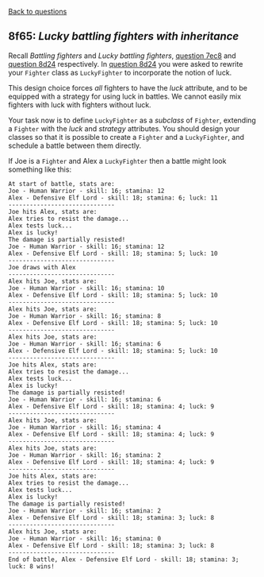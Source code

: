 [Back to questions](../README.md)

## 8f65: *Lucky battling fighters with inheritance*

Recall *Battling fighters* and *Lucky battling fighters*, [question 7ec8](7ec8.md) and [question 8d24](8d24.md) respectively.  In [question 8d24](8d24.md) you were asked to rewrite your `Fighter` class as `LuckyFighter` to incorporate the notion of luck.

This design choice forces *all* fighters to have the *luck* attribute, and to be equipped with a strategy for
using luck in battles.  We cannot easily mix fighters with luck with fighters without luck.

Your task now is to define `LuckyFighter` as a *subclass* of `Fighter`, extending a `Fighter`
with the *luck* and *strategy* attributes.  You should design your classes so that it is possible to
create a `Fighter` and a `LuckyFighter`, and schedule a battle between them directly.

If Joe is a `Fighter` and Alex a `LuckyFighter` then a battle might look something like this:

```
At start of battle, stats are:
Joe - Human Warrior - skill: 16; stamina: 12
Alex - Defensive Elf Lord - skill: 18; stamina: 6; luck: 11
------------------------------
Joe hits Alex, stats are:
Alex tries to resist the damage...
Alex tests luck...
Alex is lucky!
The damage is partially resisted!
Joe - Human Warrior - skill: 16; stamina: 12
Alex - Defensive Elf Lord - skill: 18; stamina: 5; luck: 10
------------------------------
Joe draws with Alex
------------------------------
Alex hits Joe, stats are:
Joe - Human Warrior - skill: 16; stamina: 10
Alex - Defensive Elf Lord - skill: 18; stamina: 5; luck: 10
------------------------------
Alex hits Joe, stats are:
Joe - Human Warrior - skill: 16; stamina: 8
Alex - Defensive Elf Lord - skill: 18; stamina: 5; luck: 10
------------------------------
Alex hits Joe, stats are:
Joe - Human Warrior - skill: 16; stamina: 6
Alex - Defensive Elf Lord - skill: 18; stamina: 5; luck: 10
------------------------------
Joe hits Alex, stats are:
Alex tries to resist the damage...
Alex tests luck...
Alex is lucky!
The damage is partially resisted!
Joe - Human Warrior - skill: 16; stamina: 6
Alex - Defensive Elf Lord - skill: 18; stamina: 4; luck: 9
------------------------------
Alex hits Joe, stats are:
Joe - Human Warrior - skill: 16; stamina: 4
Alex - Defensive Elf Lord - skill: 18; stamina: 4; luck: 9
------------------------------
Alex hits Joe, stats are:
Joe - Human Warrior - skill: 16; stamina: 2
Alex - Defensive Elf Lord - skill: 18; stamina: 4; luck: 9
------------------------------
Joe hits Alex, stats are:
Alex tries to resist the damage...
Alex tests luck...
Alex is lucky!
The damage is partially resisted!
Joe - Human Warrior - skill: 16; stamina: 2
Alex - Defensive Elf Lord - skill: 18; stamina: 3; luck: 8
------------------------------
Alex hits Joe, stats are:
Joe - Human Warrior - skill: 16; stamina: 0
Alex - Defensive Elf Lord - skill: 18; stamina: 3; luck: 8
------------------------------
End of battle, Alex - Defensive Elf Lord - skill: 18; stamina: 3; luck: 8 wins!
```
